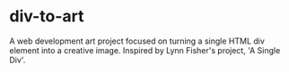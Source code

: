 # div-to-art
A web development art project focused on turning a single HTML div element into a creative image. Inspired by Lynn Fisher's project, 'A Single Div'.
